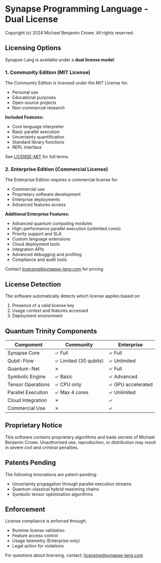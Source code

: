 # Synapse Programming Language - Dual License

Copyright (c) 2024 Michael Benjamin Crowe. All rights reserved.

## Licensing Options

Synapse-Lang is available under a **dual license model**:

### 1. Community Edition (MIT License)

The Community Edition is licensed under the MIT License for:
- Personal use
- Educational purposes
- Open-source projects
- Non-commercial research

**Included Features:**
- Core language interpreter
- Basic parallel execution
- Uncertainty quantification
- Standard library functions
- REPL interface

See [LICENSE-MIT](LICENSE-MIT) for full terms.

### 2. Enterprise Edition (Commercial License)

The Enterprise Edition requires a commercial license for:
- Commercial use
- Proprietary software development
- Enterprise deployments
- Advanced features access

**Additional Enterprise Features:**
- Advanced quantum computing modules
- High-performance parallel execution (unlimited cores)
- Priority support and SLA
- Custom language extensions
- Cloud deployment tools
- Integration APIs
- Advanced debugging and profiling
- Compliance and audit tools

Contact licensing@synapse-lang.com for pricing.

## License Detection

The software automatically detects which license applies based on:
1. Presence of a valid license key
2. Usage context and features accessed
3. Deployment environment

## Quantum Trinity Components

| Component | Community | Enterprise |
|-----------|-----------|------------|
| Synapse Core | ✓ Full | ✓ Full |
| Qubit-Flow | ✓ Limited (30 qubits) | ✓ Unlimited |
| Quantum-Net | ✗ | ✓ Full |
| Symbolic Engine | ✓ Basic | ✓ Advanced |
| Tensor Operations | ✓ CPU only | ✓ GPU accelerated |
| Parallel Execution | ✓ Max 4 cores | ✓ Unlimited |
| Cloud Integration | ✗ | ✓ |
| Commercial Use | ✗ | ✓ |

## Proprietary Notice

This software contains proprietary algorithms and trade secrets of Michael Benjamin Crowe.
Unauthorized use, reproduction, or distribution may result in severe civil and criminal penalties.

## Patents Pending

The following innovations are patent-pending:
- Uncertainty propagation through parallel execution streams
- Quantum-classical hybrid reasoning chains
- Symbolic tensor optimization algorithms

## Enforcement

License compliance is enforced through:
- Runtime license validation
- Feature access control
- Usage telemetry (Enterprise only)
- Legal action for violations

For questions about licensing, contact: licensing@synapse-lang.com